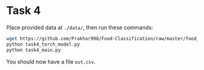 # Task 4

Place provided data at `./data/`, then run these commands:

```bash
wget https://github.com/Prakhar998/Food-Classification/raw/master/food_classifier.pt
python task4_torch_model.py
python task4_main.py
```

You should now have a file `out.csv`.
